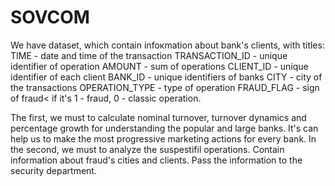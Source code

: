 # SOVCOM
We have dataset, which contain infoкmation about bank's clients, with titles:
TIME - date and time of the transaction
TRANSACTION_ID	- unique identifier of operation
AMOUNT - sum of operations
CLIENT_ID	- unique identifier of each client
BANK_ID - unique identifiers of banks
CITY - city of the transactions
OPERATION_TYPE - type of operation 
FRAUD_FLAG - sign of fraud< if it's 1 - fraud, 0 - classic operation.

The first, we must to calculate nominal turnover, turnover dynamics and percentage growth for understanding the popular and large banks. It's can help us to make the most progressive marketing actions for every bank.
In the second, we must to analyze the suspestifil operations. Contain information about fraud's cities and clients. Pass the information to the security department.


